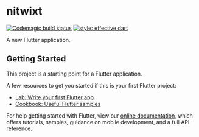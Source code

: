 # nitwixt

[![Codemagic build status](https://api.codemagic.io/apps/5eba896bd2777f000d0b7043/5eba896bd2777f000d0b7042/status_badge.svg)](https://codemagic.io/apps/5eba896bd2777f000d0b7043/5eba896bd2777f000d0b7042/latest_build)
[![style: effective dart](https://img.shields.io/badge/style-effective_dart-40c4ff.svg)](https://pub.dev/packages/effective_dart)

A new Flutter application.

## Getting Started

This project is a starting point for a Flutter application.

A few resources to get you started if this is your first Flutter project:

- [Lab: Write your first Flutter app](https://flutter.dev/docs/get-started/codelab)
- [Cookbook: Useful Flutter samples](https://flutter.dev/docs/cookbook)

For help getting started with Flutter, view our
[online documentation](https://flutter.dev/docs), which offers tutorials,
samples, guidance on mobile development, and a full API reference.
